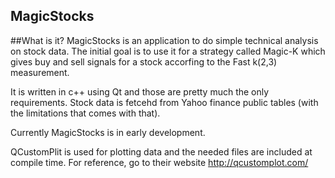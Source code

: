 ## MagicStocks

##What is it?
MagicStocks is an application to do simple technical analysis on stock data. The initial goal is to use it for a strategy called Magic-K which gives buy and sell signals for a stock accorfing to the Fast k(2,3) measurement.

It is written in c++ using Qt and those are pretty much the only requirements. Stock data is fetcehd from Yahoo finance public tables (with the limitations that comes with that). 

Currently MagicStocks is in early development.

QCustomPlit is used for plotting data and the needed files are included at compile time. For reference, go to their website
http://qcustomplot.com/
